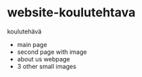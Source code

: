 # website-koulutehtava
koulutehävä

- main page
- second page with image
- about us webpage
- 3 other small images
